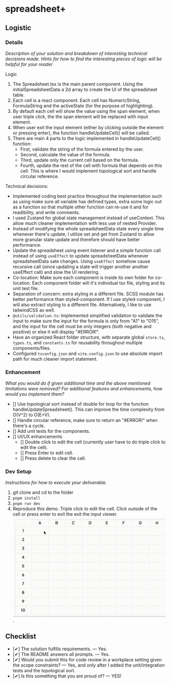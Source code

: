 # spreadsheet+

## Logistic

### Details

_Description of your solution and breakdown of interesting technical decisions made. Hints for how to find the interesting pieces of logic will be helpful for your reader_

Logic

1. The Spreadsheet.tsx is the main parent component. Using the initialSpreadsheetData a 2d array to create the UI of the spreadsheet table.
2. Each cell is a react component. Each cell has NumericString, FormulaString and the activeState (for the purpose of highlighting).
3. By default each cell will show the value using the span element, when user triple click, the the span element will be replaced with input element.
4. When user exit the input element (either by clicking outside the element or pressing enter), the function handleUpdateCell() will be called.
5. There are main 4 parts to the logic implemented in handleUpdateCell() function:
   - First, validate the string of the formula entered by the user.
   - Second, calculate the value of the formula.
   - Third, update only the current cell based on the formula.
   - Fourth, update the rest of the cell with formula that depends on this cell. This is where I would implement topological sort and handle circular reference.

Technical decisions:

- Implemented coding best practice throughout the implementation such as using make sure all variable has defined types, extra some logic out as a function so that multiple other function can re-use it and for readibility, and write comments.
- I used Zustand for global state management instead of useContext. This allow much cleaner implementation with less use of nested Provider.
- Instead of modifying the whole spreadsheetData state every single time whenever there's update, I utilize set and get from Zustand to allow more granular state update and therefore should have better performance.
- Update the spreadsheet using event listener and a simple function call instead of using `useEffect` to update spreadsheetData whenever spreadsheetData sate changes. Using `useEffect` somehow cause recursive call (since updating a state will trigger another another useEffect call) and slow the UI rendering.
- Co-location: Make sure each component is inside its own folder for co-location. Each component folder will it's individual tsx file, styling and its unit test file.
- Separation of concern: extra styling in a different file. SCSS module has better performance than styled-component. If I use styled-component, I will also extract styling to a different file. Alternatively, I like to use tailwindCSS as well.
- `@utils/validation.ts`: Implemented simplified validation to validate the input to make sure the input for the formula is only from "A1" to "O15", and the input for the cell must be only integers (both negative and positive) or else it will display "#ERROR!".
- Have an organized React folder structure, with separate global `store.ts`, `types.ts`, and `constants.ts` for reusability throughout multiple components/files.
- Configured `tsconfig.json` and `vite.config.json` to use absolute import path for much cleaner import statement.

### Enhancement

_What you would do if given additional time and the above mentioned limitations were removed? For additional features and enhancements, how would you implement them?_

- [] Use topological sort instead of double for loop for the function handleUpdateSpreadsheet(). This can improve the time complexity from O(V^2) to O(E+V).
- [] Handle circular reference, make sure to return an "#ERROR!" when there's a cycle.
- [] Add unit tests for the components.
- [] UI/UX enhancements
  - [] Double click to edit the cell (currently user have to do triple click to edit the cell).
  - [] Press Enter to edit cell.
  - [] Press delete to clear the cell.

### Dev Setup

_Instructions for how to execute your deliverable._

1. git clone and cd to the folder
2. `pnpm install`
3. `pnpm run dev`
4. Reproduce this demo. Triple click to edit the cell. Click outside of the cell or press enter to exit the exit the input viewer. ![demo](image.gif).

## Checklist

- [✔] The solution fulfills requirements. — Yes.
- [✔] The README answers all prompts. — Yes.
- [✔] Would you submit this for code review in a workplace setting given the scope constraints? — Yes, and only after I added the unit/integration tests and the topological sort.
- [✔] Is this something that you are proud of? — YES!
